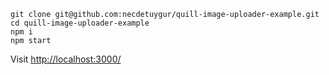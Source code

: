 ```
git clone git@github.com:necdetuygur/quill-image-uploader-example.git
cd quill-image-uploader-example
npm i
npm start
```

Visit [http://localhost:3000/](http://localhost:3000/)
